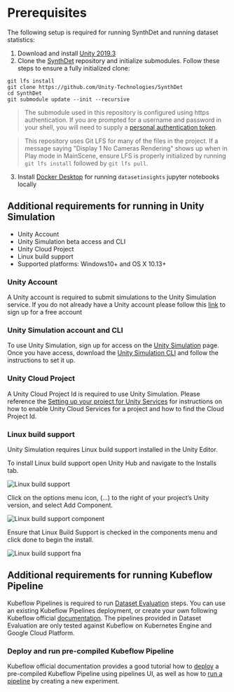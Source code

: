 # Prerequisites
The following setup is required for running SynthDet and running dataset statistics:

1. Download and install [Unity 2019.3](https://unity3d.com/get-unity/download)
2. Clone the [SynthDet](https://github.com/Unity-Technologies/SynthDet) repository and initialize submodules. Follow these steps to ensure a fully initialized clone:
```
git lfs install
git clone https://github.com/Unity-Technologies/SynthDet
cd SynthDet
git submodule update --init --recursive
```
>The submodule used in this repository is configured using https authentication. If you are prompted for a username and password in your shell, you will need to supply a [personal authentication token](https://help.github.com/en/github/authenticating-to-github/creating-a-personal-access-token-for-the-command-line).

>This repository uses Git LFS for many of the files in the project. If a message saying "Display 1 No Cameras Rendering" shows up when in Play mode in MainScene, ensure LFS is properly initialized by running `git lfs install` followed by `git lfs pull`.
3. Install [Docker Desktop](https://www.docker.com/products/docker-desktop) for running `datasetinsights` jupyter notebooks locally

## Additional requirements for running in Unity Simulation
- Unity Account
- Unity Simulation beta access and CLI
- Unity Cloud Project
- Linux build support
- Supported platforms: Windows10+ and OS X 10.13+

### Unity Account
A Unity account is required to submit simulations to the Unity Simulation service. If you do not already have a Unity account please follow this [link](https://id.unity.com) to sign up for a free account

### Unity Simulation account and CLI
To use Unity Simulation, sign up for access on the [Unity Simulation](https://unity.com/products/simulation) page. Once you have access, download the [Unity Simulation CLI](https://github.com/Unity-Technologies/Unity-Simulation-Docs/releases) and follow the instructions to set it up.

### Unity Cloud Project
A Unity Cloud Project Id is required to use Unity Simulation. Please reference the [Setting up your project for Unity Services](https://docs.unity3d.com/Manual/SettingUpProjectServices.html) for instructions on how to enable Unity Cloud Services for a project and how to find the Cloud Project Id.

### Linux build support

Unity Simulation requires Linux build support installed in the Unity Editor.

To install Linux build support open Unity Hub and navigate to the Installs tab.

![Linux build support](images/req-2.png "Linux build support")

Click on the options menu icon, (...) to the right of your project’s Unity version, and select Add Component.

![Linux build support component](images/req-3.png "Linux build support component")

Ensure that Linux Build Support is checked in the components menu and click done to begin the install.

![Linux build support fna](images/req-4.png "Linux build support component")

## Additional requirements for running Kubeflow Pipeline

Kubeflow Pipelines is required to run [Dataset Evaluation](DatasetEvaluation.md) steps.
You can use an existing Kubeflow Pipelines deployment, or create your own following Kubeflow official [documentation](https://www.kubeflow.org/docs/).
The pipelines provided in Dataset Evaluation are only tested against Kubeflow on Kubernetes Engine and Google Cloud Platform.

### Deploy and run pre-compiled Kubeflow Pipeline

Kubeflow official documentation provides a good tutorial how to [deploy]((https://www.kubeflow.org/docs/pipelines/pipelines-quickstart/#deploy-kubeflow-and-open-the-pipelines-ui)) a pre-compiled Kubeflow Pipeline using pipelines UI,
as well as how to [run a pipeline](https://www.kubeflow.org/docs/pipelines/pipelines-quickstart/#run-an-ml-pipeline) by creating a new experiment.
